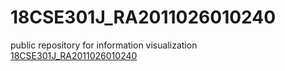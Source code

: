 # 18CSE301J_RA2011026010240
public repository for information visualization
<a href="https://allenben18.github.io/18CSE301J_RA2011026010240/">18CSE301J_RA2011026010240</a>
